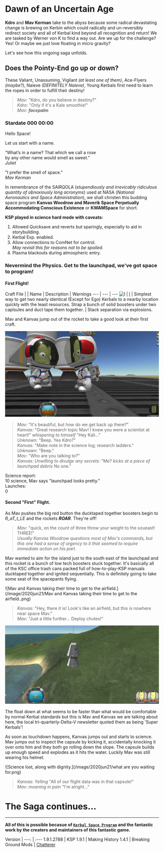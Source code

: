 # Dawn of an Uncertain Age

**Kdro** and **Mav Kerman** take to the abyss because some radical devastating change is brewing on Kerbin which could radically and un-reversibly redirect society and all of Kerbal kind beyond all recognition and return! We are tasked by Werner von K to find a way out. Are we up for the challenge? Yes! Or maybe we just love floating in micro gravity? 

Let's see how this ongoing saga unfolds.

## Does the Pointy-End go up or down?

These Valiant, Unassuming, Vigilant _(at least one of them)_, Ace-Flyers _(maybe?)_, Naieve _(DEFINITELY Naieve)_, Young Kerbals first need to learn the ropes in order to fulfill their destiny!

>_Mav:_ "Kdro, do you believe in destiny?"  
>_Kdro:_ "Only if it's a Kale smoothie!"  
>_Mav:_ ***facepalm***  

### Stardate 000 00:00

Hello Space! 

Let us start with a name. 
 
“What’s in a name? That which we call a rose  
by any other name would smell as sweet.”  
_Juliet_  
 
"I prefer the smell of space."  
_Mav Kerman_  
 
In remembrance of the SAIRQOLA (_stupendiously and irrevicably ridiculous quantity of obnoxiously long acronyms_) used at NASA (_National Aeronautics and Space Administration_), we shall christen this budding space program **Kanvas Woodrow and Maverik Space Perpetually Accommodating Conscious Existence** or **KWAMSpace** for short.  
 
**KSP played in science hard mode with caveats:**  
1. Allowed Quicksave and reverts but sparingly, especially to aid in storybuilding.  
2. Kerbal Exp. enabled.  
3. Allow connections to ComNet for control.  
 _May revisit this for reasons not to be spoiled._  
4. Plasma blackouts during atmospheric entry.  
 
### Nevermind the Physics. Get to the launchpad, we've got space to program!

#### First Flight! 

Craft File | 
 | Name | Description | Warnings
--- | --- | --- 
![I](/images/craft/KWAMS_VAB_I.png) | [I](/Ships/VAB/I.craft) | Simplest way to get two nearly identical (Except for Ego) Kerbals to a nearby location quickly with the least resources. Strap a bunch of solid boosters under two caplsules and duct tape them together. | Stack separation via explosions.

Mav and Kanvas jump out of the rocket to take a good look at their first craft.  

![That's nice, but how do we get back in?](/image/2020jun21/deliberations001.png)

 >_Mav:_ "It's beautiful, but how do we get back up there?"  
 >_Kanvas:_ "Great research topic Mav! I knew you were a scientist at heart!" _whispering to himself_ "Hey Kali..."  
 >_Unknown:_ "Beep. Yes Kdro?"  
 >_Kanvas:_ "Make note in the science log; research ladders."  
 >_Unknown:_ "Beep."  
 >_Mav:_ "Who are you talking to?"  
 >_Kanvas: Unwilling to divulge any secrets:_ "Me? _kicks at a piece of launchpad debris_ No one."  

Science report:  
10 science, Mav says "launchpad looks pretty."  
Launches:  
0  

#### Second "First" Flight.

As Mav pushes the big red button the ducktaped together boosters begin to _R_aT_t_LE_ and the rockets _**ROAR**_. They're off!  
 
>_Mav:_ "quick, on the count of three throw your weight to the soueast! THREE!"  
*Usually Kanvas Woodrow questions most of Mav's commands, but this one had a sense of urgency to it that seemed to require immediate action on his part.*  
 
Mav wanted to aim for the island just to the south east of the launchpad and this rocket is a bunch of low tech boosters stuck together. It's basically all of the KSC office trash cans packed full of how-to-play-KSP manuals ducktaped together and ignited sequentially. This is definitely going to take some seat of the spacepants flying.  
 
![Mav and Kanvas taking their time to get to the airfield.](/image/2020jun21/Mav and Kanvas taking their time to get to the airfield..png)

>_Kanvas:_ "Hey, there it is! Look's like an airfield, but this is nowhere near space Mav."  
>_Mav:_ "Just a little further... Deploy chutes!"  
 
![Almost there.](/image/2020jun21/Almost.png)

The float down at what seems to be faster than what would be comfortable by normal Kerbal standards but this is Mav and Kanvas we are talking about here, the local tri-quarterly-Delta-V newsletter quoted them as being 'Super Kerbals'!  
 
As soon as touchdown happens, Kanvas jumps out and starts to science. Mav jumps out to inspect the capsule by kicking it, accidentally knocking it over onto him and they both go rolling down the slope. The capsule builds up enough speed and explodes as it hits the water. Luckily Mav was still wearing his helmet.  
 
![Science lost, along with dignity.](/image/2020jun21/what are you waiting for.png)

>_Kanvas:_ _Yelling_ "All of our flight data was in that capsule!"  
>_Mav:_ _moaning in pain_ "I'm alright..."  

# The Saga continues...

***

**All of this is possible becasue of [`Kerbal Space Program`](https://www.kerbalspaceprogram.com) and the fantastic work by the creaters and maintainers of this fantastic game.**

Version |
---: | :---
1.9.1.2788  |  KSP 
1.9.1  |  Making History 
1.4.1  |  Breaking Ground 
Mods  |  [Chatterer](https://spacedock.info/mod/208/Chatterer)
